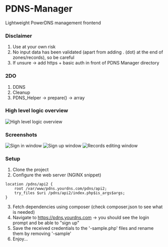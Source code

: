 # PDNS-Manager
Lightweight PowerDNS management frontend


### Disclaimer
1. Use at your own risk
2. No input data has been validated (apart from adding . (dot) at the end of zones/records), so be careful
3. If unsure -> add https + basic auth in front of PDNS Manager directory


### 2DO
1. DDNS
2. Cleanup
3. PDNS_Helper -> prepare() -> array 

### High level logic overview
![High level logic overview](https://raw.githubusercontent.com/vbeskrovny/PDNS-Manager/main/PDNS_Manager_HL_Overview.png)


### Screenshots
![Sign in window](https://github.com/vbeskrovny/PDNS-Manager/blob/main/PDNS_Manager_login_window.png?raw=true)
![Sign up window](https://github.com/vbeskrovny/PDNS-Manager/blob/main/PDNS_Manager_signup_window.png?raw=true)
![Records editing window](https://github.com/vbeskrovny/PDNS-Manager/blob/main/PDNS_Manager_records_window.png?raw=true)


### Setup
1. Clone the project
2. Configure the web server (NGINX snippet)
```
location /pdns/api2 {                                                                                                                                                         
    root /var/www/pdns.yourdns.com/pdns/api2;                                                                                                                                     
    try_files $uri /pdns/api2/index.php$is_args$args;
}
```
3. Fetch dependencies using composer (check composer.json to see what is needed)
4. Navigate to https://pdns.yourdns.com -> you should see the login prompt and be able to "sign up"
5. Save the received credentials to the '-sample.php' files and rename them by removing '-sample'
6. Enjoy...
